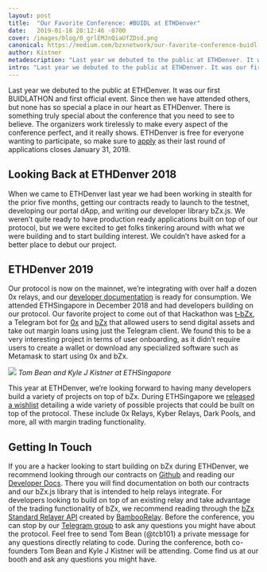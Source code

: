 ```yaml
---
layout: post
title:  "Our Favorite Conference: #BUIDL at ETHDenver"
date:   2019-01-18 20:12:46 -0700
cover: /images/blog/0_grlEMJnQiaUfZDsd.png
canonical: https://medium.com/bzxnetwork/our-favorite-conference-buidl-at-ethdenver-8d9694089742
author: Kistner
metadescription: "Last year we debuted to the public at ETHDenver. It was our first BUIDLATHON and first official event. Since then we have attended others, but none has so special a place in our heart as ETHDenver."
intro: "Last year we debuted to the public at ETHDenver. It was our first BUIDLATHON and first official event. Since then we have attended others, but none has so special a place in our heart as ETHDenver."
---
```

Last year we debuted to the public at ETHDenver. It was our first BUIDLATHON and first official event. Since then we have attended others, but none has so special a place in our heart as ETHDenver. There is something truly special about the conference that you need to see to believe. The organizers work tirelessly to make every aspect of the conference perfect, and it really shows. ETHDenver is free for everyone wanting to participate, so make sure to [apply](https://www.ethdenver.com/) as their last round of applications closes January 31, 2019.

## Looking Back at ETHDenver 2018

When we came to ETHDenver last year we had been working in stealth for the prior five months, getting our contracts ready to launch to the testnet, developing our portal dApp, and writing our developer library bZx.js. We weren’t quite ready to have production ready applications built on top of our protocol, but we were excited to get folks tinkering around with what we were building and to start building interest. We couldn’t have asked for a better place to debut our project.

## ETHDenver 2019

Our protocol is now on the mainnet, we’re integrating with over half a dozen 0x relays, and our [developer documentation](https://bzx.network/docs/) is ready for consumption. We attended ETHSingapore in December 2018 and had developers building on our protocol. Our favorite project to come out of that Hackathon was [t-bZx](https://devpost.com/software/t0x-g1vlaf), a Telegram bot for [0x](https://0x.org/) and [bZx](http://bzx.network/) that allowed users to send digital assets and take out margin loans using just the Telegram client. We found this to be a very interesting project in terms of user onboarding, as it didn’t require users to create a wallet or download any specialized software such as Metamask to start using 0x and bZx.

![](/images/blog/0_6yWSbjJ7YQV7TOg2.png)
_Tom Bean and Kyle J Kistner at ETHSingapore_

This year at ETHDenver, we’re looking forward to having many developers build a variety of projects on top of bZx. During ETHSingapore we [released a wishlist](https://medium.com/bzxnetwork/ethsingapore-wishlist-and-bounty-6d0b1b1d3ad2) detailing a wide variety of possible projects that could be built on top of the protocol. These include 0x Relays, Kyber Relays, Dark Pools, and more, all with margin trading functionality.

## Getting In Touch

If you are a hacker looking to start building on bZx during ETHDenver, we recommend looking through our contracts on [Github](https://github.com/bzxnetwork) and reading our [Developer Docs](https://bzx.network/docs/). There you will find documentation on both our contracts and our bZx.js library that is intended to help relays integrate. For developers looking to build on top of an existing relay and take advantage of the trading functionality of bZx, we recommend reading through the [bZx Standard Relayer API](https://sra.bamboorelay.com/) created by [BambooRelay](https://bamboorelay.com/).
Before the conference, you can stop by our [Telegram group](https://t.me/b0xNet) to ask any questions you might have about the protocol. Feel free to send Tom Bean (@tcb101) a private message for any questions directly relating to code. During the conference, both co-founders Tom Bean and Kyle J Kistner will be attending. Come find us at our booth and ask any questions you might have.
